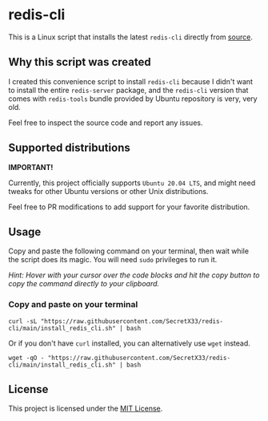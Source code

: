 # redis-cli
This is a Linux script that installs the latest `redis-cli` directly from [source](http://download.redis.io/redis-stable.tar.gz).

## Why this script was created

I created this convenience script to install `redis-cli` because I didn't want to install the entire `redis-server` package, and the `redis-cli` version that comes with `redis-tools` bundle provided by Ubuntu repository is very, very old.

Feel free to inspect the source code and report any issues.

## Supported distributions

**IMPORTANT!**

Currently, this project officially supports `Ubuntu 20.04 LTS`, and might need tweaks for other Ubuntu versions or other Unix distributions. 

Feel free to PR modifications to add support for your favorite distribution.

## Usage

Copy and paste the following command on your terminal, then wait while the script does its magic. You will need `sudo` privileges to run it.

*Hint: Hover with your cursor over the code blocks and hit the copy button to copy the command directly to your clipboard.* 

### Copy and paste on your terminal
```shell
curl -sL "https://raw.githubusercontent.com/SecretX33/redis-cli/main/install_redis_cli.sh" | bash
```

Or if you don't have `curl` installed, you can alternatively use `wget` instead.

```shell
wget -qO - "https://raw.githubusercontent.com/SecretX33/redis-cli/main/install_redis_cli.sh" | bash
```

## License

This project is licensed under the [MIT License](LICENSE).
